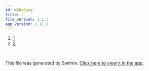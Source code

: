 ```yaml
---
id: m2ba5azg
title: r
file_version: 1.1.3
app_version: 1.11.0
---
```


<!-- Steps - Do not remove this comment -->
1. [1](1.pemuucu1.sw.md)
2. [2](2.wrtyc2qc.sw.md)


<br/>

This file was generated by Swimm. [Click here to view it in the app](https://swimm-web-app.web.app/repos/Z2l0aHViJTNBJTNBTm9hUmVwbyUzQSUzQU5vYW96ZXI=/playlists/m2ba5azg).
